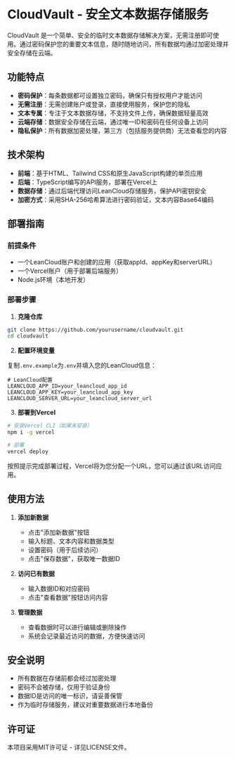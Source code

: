 # CloudVault - 安全文本数据存储服务

CloudVault 是一个简单、安全的临时文本数据存储解决方案，无需注册即可使用。通过密码保护您的重要文本信息，随时随地访问，所有数据均通过加密处理并安全存储在云端。

## 功能特点

- **密码保护**：每条数据都可设置独立密码，确保只有授权用户才能访问
- **无需注册**：无需创建账户或登录，直接使用服务，保护您的隐私
- **文本专属**：专注于文本数据存储，不支持文件上传，确保数据轻量高效
- **云端存储**：数据安全存储在云端，通过唯一ID和密码在任何设备上访问
- **隐私保护**：所有数据加密处理，第三方（包括服务提供商）无法查看您的内容

## 技术架构

- **前端**：基于HTML、Tailwind CSS和原生JavaScript构建的单页应用
- **后端**：TypeScript编写的API服务，部署在Vercel上
- **数据存储**：通过后端代理访问LeanCloud存储服务，保护API密钥安全
- **加密方式**：采用SHA-256哈希算法进行密码验证，文本内容Base64编码

## 部署指南

### 前提条件

- 一个LeanCloud账户和创建的应用（获取appId、appKey和serverURL）
- 一个Vercel账户（用于部署后端服务）
- Node.js环境（本地开发）

### 部署步骤

1. **克隆仓库**

```bash
git clone https://github.com/yourusername/cloudvault.git
cd cloudvault
```

2. **配置环境变量**

复制`.env.example`为`.env`并填入您的LeanCloud信息：

```
# LeanCloud配置
LEANCLOUD_APP_ID=your_leancloud_app_id
LEANCLOUD_APP_KEY=your_leancloud_app_key
LEANCLOUD_SERVER_URL=your_leancloud_server_url
```

3. **部署到Vercel**

```bash
# 安装Vercel CLI（如果未安装）
npm i -g vercel

# 部署
vercel deploy
```

按照提示完成部署过程，Vercel将为您分配一个URL，您可以通过该URL访问应用。

## 使用方法

1. **添加新数据**
   - 点击"添加新数据"按钮
   - 输入标题、文本内容和数据类型
   - 设置密码（用于后续访问）
   - 点击"保存数据"，获取唯一数据ID

2. **访问已有数据**
   - 输入数据ID和对应密码
   - 点击"查看数据"按钮访问内容

3. **管理数据**
   - 查看数据时可以进行编辑或删除操作
   - 系统会记录最近访问的数据，方便快速访问

## 安全说明

- 所有数据在存储前都会经过加密处理
- 密码不会被存储，仅用于验证身份
- 数据ID是访问的唯一标识，请妥善保管
- 作为临时存储服务，建议对重要数据进行本地备份

## 许可证

本项目采用MIT许可证 - 详见LICENSE文件。
